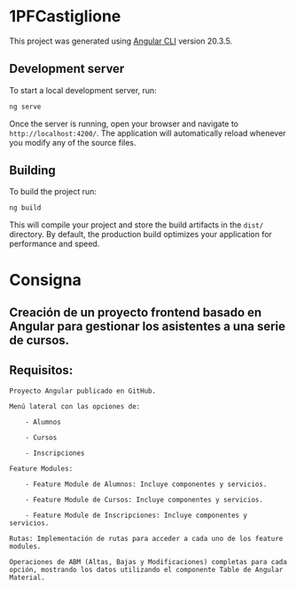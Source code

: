 # 1PFCastiglione

This project was generated using [Angular CLI](https://github.com/angular/angular-cli) version 20.3.5.

## Development server

To start a local development server, run:

```bash
ng serve
```

Once the server is running, open your browser and navigate to `http://localhost:4200/`. The application will automatically reload whenever you modify any of the source files.


## Building

To build the project run:

```bash
ng build
```

This will compile your project and store the build artifacts in the `dist/` directory. By default, the production build optimizes your application for performance and speed.

# Consigna

## Creación de un proyecto frontend basado en Angular para gestionar los asistentes a una serie de cursos.

## Requisitos:

    Proyecto Angular publicado en GitHub.

    Menú lateral con las opciones de:

        - Alumnos

        - Cursos

        - Inscripciones

    Feature Modules:

        - Feature Module de Alumnos: Incluye componentes y servicios.

        - Feature Module de Cursos: Incluye componentes y servicios.

        - Feature Module de Inscripciones: Incluye componentes y servicios.

    Rutas: Implementación de rutas para acceder a cada uno de los feature modules.

    Operaciones de ABM (Altas, Bajas y Modificaciones) completas para cada opción, mostrando los datos utilizando el componente Table de Angular Material.